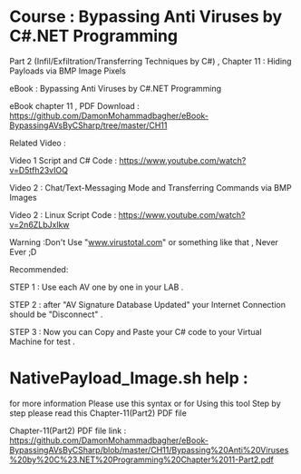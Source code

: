 # Course : Bypassing Anti Viruses by C#.NET Programming

Part 2 (Infil/Exfiltration/Transferring Techniques by C#)  , Chapter 11 : Hiding Payloads via BMP Image Pixels

eBook : Bypassing Anti Viruses by C#.NET Programming

eBook chapter 11 , PDF Download : https://github.com/DamonMohammadbagher/eBook-BypassingAVsByCSharp/tree/master/CH11

Related Video : 

Video 1 Script and C# Code : https://www.youtube.com/watch?v=D5tfh23vIOQ

Video 2 : Chat/Text-Messaging Mode and Transferring Commands via BMP Images

Video 2 : Linux Script Code : https://www.youtube.com/watch?v=2n6ZLbJxlkw




Warning :Don't Use "www.virustotal.com" or something like that , Never Ever ;D

Recommended:

STEP 1 : Use each AV one by one in your LAB .

STEP 2 : after "AV Signature Database Updated" your Internet Connection should be "Disconnect" .

STEP 3 : Now you can Copy and Paste your C# code to your Virtual Machine for test .

# NativePayload_Image.sh  help :

for more information Please use this syntax or for Using this tool Step by step please read this Chapter-11(Part2) PDF file

Chapter-11(Part2) PDF file link : https://github.com/DamonMohammadbagher/eBook-BypassingAVsByCSharp/blob/master/CH11/Bypassing%20Anti%20Viruses%20by%20C%23.NET%20Programming%20Chapter%2011-Part2.pdf
